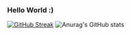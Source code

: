 ### Hello World :)

[![GitHub Streak](https://github-readme-streak-stats.herokuapp.com?user=krithika117&theme=gotham)](https://git.io/streak-stats)
![Anurag's GitHub stats](https://github-readme-stats.vercel.app/api?username=anuraghazra&theme=gotham&show_icons=true)


<!--
**krithika117/krithika117** is a ✨ _special_ ✨ repository because its `README.md` (this file) appears on your GitHub profile.

Here are some ideas to get you started:

- 🔭 I’m currently working on ...
- 🌱 I’m currently learning ...
- 👯 I’m looking to collaborate on ...
- 🤔 I’m looking for help with ...
- 💬 Ask me about ...
- 📫 How to reach me: ...
- 😄 Pronouns: ...
- ⚡ Fun fact: ...
-->
